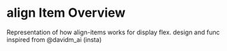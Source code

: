 # align Item Overview
Representation of how align-items works for display flex.
design and func inspired from @davidm_ai (insta)
